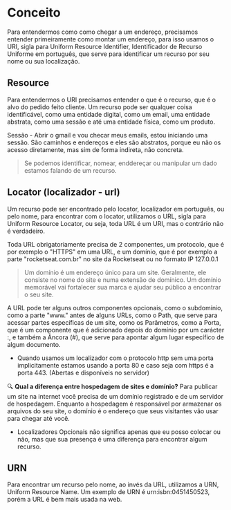 # Conceito

Para entendermos como como chegar a um endereço, precisamos entender primeiramente como montar um endereço, para isso usamos o URI, sigla para Uniform Resource Identifier, Identificador de Recurso Uniforme em português, que serve para identificar um recurso por seu nome ou sua localização.

## Resource

Para entendermos o URI precisamos entender o que é o recurso, que é o alvo do pedido feito cliente. Um recurso pode ser qualquer coisa identificável, como uma entidade digital, como um email, uma entidade abstrata, como uma sessão e até uma entidade física, como um produto.

Sessão - Abrir o gmail e vou checar meus emails, estou iniciando uma sessão. São caminhos e endereços e eles são abstratos, porque eu não os acesso diretamente, mas sim de forma indireta, não concreta.

> Se podemos identificar, nomear, enddereçar ou manipular um dado estamos falando de um recurso.

## Locator (localizador - url)

Um recurso pode ser encontrado pelo locator, localizador em português, ou pelo nome, para encontrar com o locator, utilizamos o URL, sigla para Uniform Resource Locator, ou seja, toda URL é um URI, mas o contrário não é verdadeiro. 

Toda URL obrigatoriamente precisa de 2 componentes, um protocolo, que é por exemplo o "HTTPS" em uma URL, e um domínio, que é por exemplo a parte "rocketseat.com.br" no site da Rocketseat ou no formato IP 127.0.0.1 

> Um domínio é um endereço único para um site. Geralmente, ele consiste no nome do site e numa extensão de domínico. Um domínio memorável vai fortalecer sua marca e ajudar seu público a encontrar o seu site.

A URL pode ter alguns outros componentes opcionais, como o subdomínio, como a parte "www." antes de alguns URLs, como o Path, que serve para acessar partes específicas de um site, como os Parâmetros, como a Porta, que é um componente que é adicionado depois do domínio por um carácter :, e também a Âncora (#), que serve para apontar algum lugar específico de algum documento.

* Quando usamos um localizador com o protocolo http sem uma porta implicitamente estamos usando a porta 80 e caso seja com https é a porta 443. (Abertas e disponíveis no servidor)

🔍 **Qual a diferença entre hospedagem de sites e domínio?** Para publicar um site na internet você precisa de um domínio registrado e de um servidor de hospedagem. Enquanto a hospedagem é responsável por armazenar os arquivos do seu site, o domínio é o endereço que seus visitantes vão usar para chegar até você.

* Localizadores Opcionais não significa apenas que eu posso colocar ou não, mas que sua presença é uma diferença para encontrar algum recurso.

## URN

Para encontrar um recurso pelo nome, ao invés da URL, utilizamos a URN, Uniform Resource Name. Um exemplo de URN é urn:isbn:0451450523, porém a URL é bem mais usada na web.